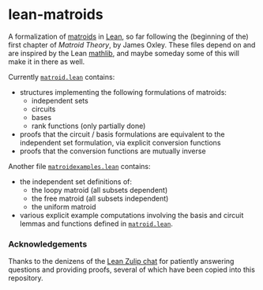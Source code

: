 # lean-matroids

A formalization of [matroids](https://en.wikipedia.org/wiki/Matroid) in [Lean](https://leanprover.github.io), so far following the (beginning of the) first chapter of *Matroid Theory*, by James Oxley. These files depend on and are inspired by the Lean [mathlib](https://github.com/leanprover/mathlib), and maybe someday some of this will make it in there as well.

Currently [`matroid.lean`](src/matroid.lean) contains:
* structures implementing the following formulations of matroids:
  * independent sets
  * circuits
  * bases
  * rank functions (only partially done)
* proofs that the circuit / basis formulations are equivalent to the independent set formulation, via explicit conversion functions
* proofs that the conversion functions are mutually inverse

Another file [`matroidexamples.lean`](src/matroidexamples.lean) contains:
* the independent set definitions of:
  * the loopy matroid (all subsets dependent)
  * the free matroid (all subsets independent)
  * the uniform matroid
* various explicit example computations involving the basis and circuit lemmas and functions defined in [`matroid.lean`](src/matroid.lean).

### Acknowledgements

Thanks to the denizens of the [Lean Zulip chat](https://leanprover.zulipchat.com) for patiently answering questions and providing proofs, several of which have been copied into this repository.
